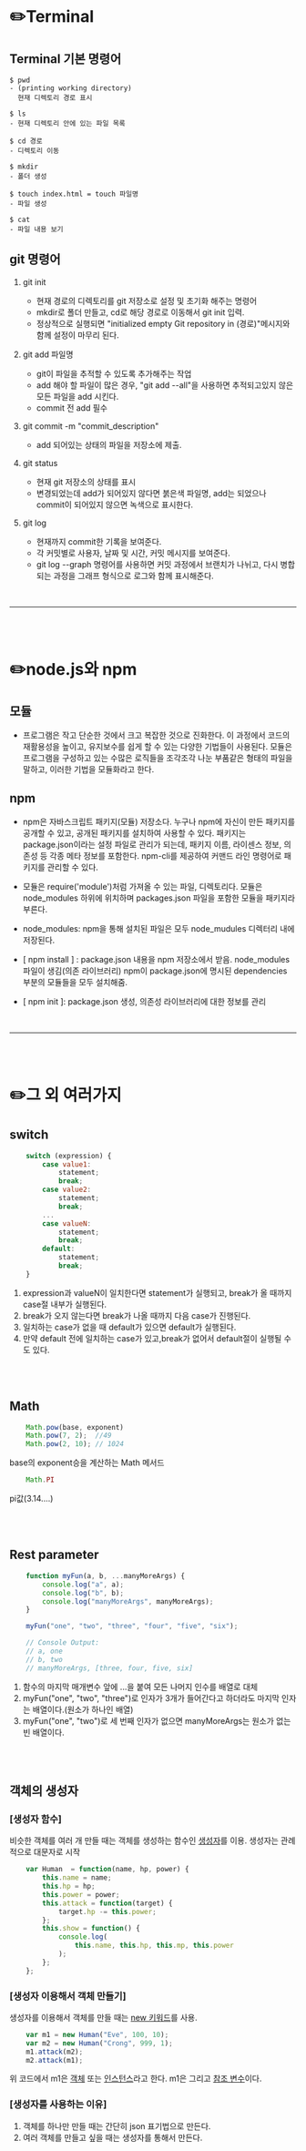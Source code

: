 # ✏️Terminal
## Terminal 기본 명령어
```
$ pwd        
- (printing working directory)
  현재 디렉토리 경로 표시

$ ls 
- 현재 디렉토리 안에 있는 파일 목록

$ cd 경로
- 디렉토리 이동

$ mkdir 
- 폴더 생성

$ touch index.html = touch 파일명
- 파일 생성

$ cat 
- 파일 내용 보기
```
## git 명령어
1. git init
   - 현재 경로의 디렉토리를 git 저장소로 설정 및 초기화 해주는 명령어
   - mkdir로 폴더 만들고, cd로 해당 경로로 이동해서 git init 입력.
   - 정상적으로 실행되면 "initialized empty Git repository in (경로)"메시지와 함께 설정이 마무리 된다.

2. git add 파일명
   - git이 파일을 추적할 수 있도록 추가해주는 작업
   - add 해야 할 파일이 많은 경우, "git add --all"을 사용하면 추적되고있지 않은 모든 파일을 add 시킨다.
   - commit 전 add 필수

3. git commit -m "commit_description"
   - add 되어있는 상태의 파일을 저장소에 제출.

4. git status
   - 현재 git 저장소의 상태를 표시
   - 변경되었는데 add가 되어있지 않다면 붉은색 파일명, add는 되었으나 commit이 되어있지 않으면 녹색으로 표시한다.

5. git log
   - 현재까지 commit한 기록을 보여준다.
   - 각 커밋별로 사용자, 날짜 및 시간, 커밋 메시지를 보여준다.
   - git log --graph 명령어를 사용하면 커밋 과정에서 브랜치가 나뉘고, 다시 병합되는 과정을 그래프 형식으로 로그와 함께 표시해준다.

<br>

---
<br>
<br>

# ✏️node.js와 npm
## 모듈
- 프로그램은 작고 단순한 것에서 크고 복잡한 것으로 진화한다. 이 과정에서 코드의 재활용성을 높이고, 유지보수를 쉽게 할 수 있는 다양한 기법들이 사용된다. 모듈은 프로그램을 구성하고 있는 수많은 로직들을 조각조각 나눈 부품같은 형태의 파일을 말하고, 이러한 기법을 모듈화라고 한다.
## npm
- npm은 자바스크립트 패키지(모듈) 저장소다. 누구나 npm에 자신이 만든 패키지를 공개할 수 있고, 공개된 패키지를 설치하여 사용할 수 있다. 패키지는 package.json이라는 설정 파일로 관리가 되는데, 패키지 이름, 라이센스 정보, 의존성 등 각종 메타 정보를 포함한다. npm-cli를 제공하여 커맨드 라인 명령어로 패키지를 관리할 수 있다.
- 모듈은 require('module')처럼 가져올 수 있는 파일, 디렉토리다. 모듈은 node_modules 하위에 위치하며 packages.json 파일을 포함한 모듈을 패키지라 부른다.
- node_modules: npm을 통해 설치된 파일은 모두 node_mudules 디렉터리 내에 저장된다.

- [ npm install ] : package.json 내용을 npm 저장소에서 받음. node_modules파일이 생김(의존 라이브러리) npm이 package.json에 명시된 dependencies 부분의 모듈들을 모두 설치해줌.
- [ npm init ]: package.json 생성, 의존성 라이브러리에 대한 정보를 관리

<br>

---
<br>
<br>



# ✏️그 외 여러가지
## switch
```javascript
    switch (expression) {
        case value1:
            statement;
            break;
        case value2:
            statement;
            break;
        ...
        case valueN:
            statement;
            break;
        default:
            statement;
            break;    
    }
```
 1. expression과 valueN이 일치한다면 statement가 실행되고, break가 올 때까지 case절 내부가 실행된다.
 1. break가 오지 않는다면 break가 나올 때까지 다음 case가 진행된다.
 1. 일치하는 case가 없을 때 default가 있으면 default가 실행된다.
 1. 만약 default 전에 일치하는 case가 있고,break가 없어서 default절이 실행될 수도 있다.
   
<br>
<br>

## Math
```javascript
    Math.pow(base, exponent)
    Math.pow(7, 2);  //49
    Math.pow(2, 10); // 1024
```

base의 exponent승을 계산하는 Math 메서드
```javascript
    Math.PI
```
pi값(3.14....)

<br>
<br>

## Rest parameter
```javascript
    function myFun(a, b, ...manyMoreArgs) {
        console.log("a", a); 
        console.log("b", b);
        console.log("manyMoreArgs", manyMoreArgs); 
    }

    myFun("one", "two", "three", "four", "five", "six");

    // Console Output:
    // a, one
    // b, two
    // manyMoreArgs, [three, four, five, six]
```
1. 함수의 마지막 매개변수 앞에 ...을 붙여 모든 나머지 인수를 배열로 대체
2. myFun("one", "two", "three")로 인자가 3개가 들어간다고 하더라도 마지막 인자는 배열이다.(원소가 하나인 배열)
3. myFun("one", "two")로 세 번째 인자가 없으면 manyMoreArgs는 원소가 없는 빈 배열이다.

<br>
<br>

## 객체의 생성자 
 ### [생성자 함수]
  비슷한 객체를 여러 개 만들 때는 객체를 생성하는 함수인 <u>생성자</u>를 이용. 생성자는 관례적으로 대문자로 시작
  
```javascript
    var Human  = function(name, hp, power) {
        this.name = name;
        this.hp = hp;
        this.power = power;
        this.attack = function(target) {
            target.hp -= this.power;
        };
        this.show = function() {
            console.log(
                this.name, this.hp, this.mp, this.power
            );
        };
    };
```
 
 ### [생성자 이용해서 객체 만들기]
  생성자를 이용해서 객체를 만들 때는 <u>new 키워드</u>를 사용.
```javascript
    var m1 = new Human("Eve", 100, 10);
    var m2 = new Human("Crong", 999, 1);
    m1.attack(m2);
    m2.attack(m1);
```
  위 코드에서 m1은 <u>객체</u> 또는 <u>인스턴스</u>라고 한다. m1은 그리고 <u>참조 변수</u>이다.
 
  ### [생성자를 사용하는 이유]
1. 객체를 하나만 만들 때는 간단히 json 표기법으로 만든다.
2. 여러 객체를 만들고 싶을 때는 생성자를 통해서 만든다.



   